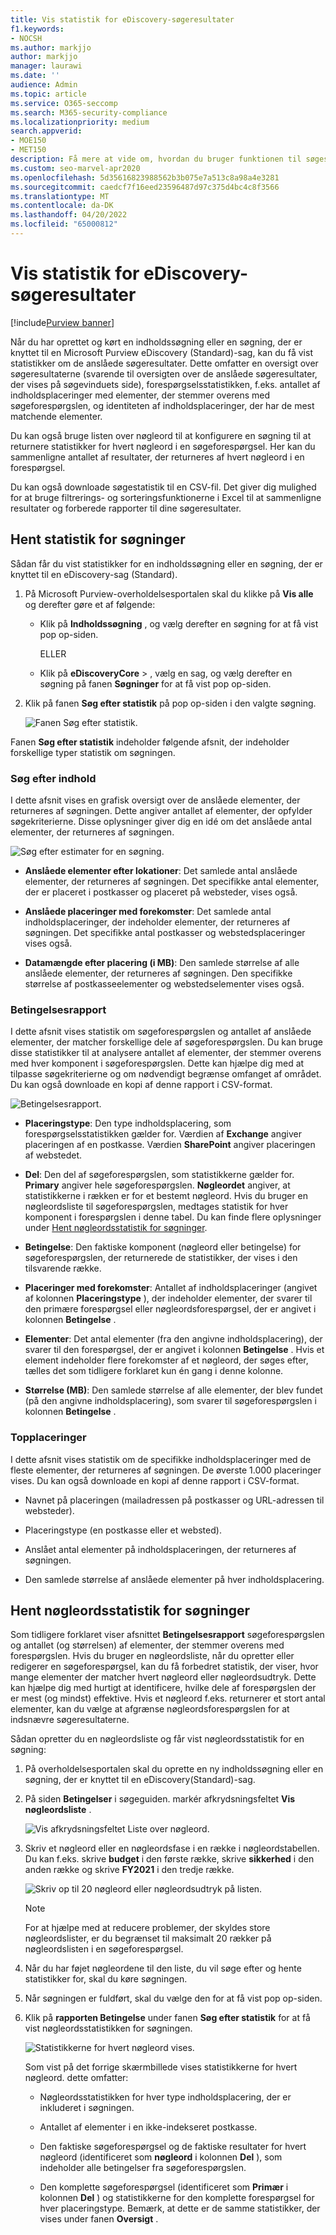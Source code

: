 ```yaml
---
title: Vis statistik for eDiscovery-søgeresultater
f1.keywords:
- NOCSH
ms.author: markjjo
author: markjjo
manager: laurawi
ms.date: ''
audience: Admin
ms.topic: article
ms.service: O365-seccomp
ms.search: M365-security-compliance
ms.localizationpriority: medium
search.appverid:
- MOE150
- MET150
description: Få mere at vide om, hvordan du bruger funktionen til søgestatistik til at få vist statistik for indholdssøgninger og søgninger, der er knyttet til en eDiscovery(Standard) sag i Microsoft Purview-overholdelsesportalen.
ms.custom: seo-marvel-apr2020
ms.openlocfilehash: 5d35616823988562b3b075e7a513c8a98a4e3281
ms.sourcegitcommit: caedcf7f16eed23596487d97c375d4bc4c8f3566
ms.translationtype: MT
ms.contentlocale: da-DK
ms.lasthandoff: 04/20/2022
ms.locfileid: "65000812"
---
```

# <a name="view-statistics-for-ediscovery-search-results"></a>Vis statistik for eDiscovery-søgeresultater

[!include[Purview banner](../includes/purview-rebrand-banner.md)]

Når du har oprettet og kørt en indholdssøgning eller en søgning, der er knyttet til en Microsoft Purview eDiscovery (Standard)-sag, kan du få vist statistikker om de anslåede søgeresultater. Dette omfatter en oversigt over søgeresultaterne (svarende til oversigten over de anslåede søgeresultater, der vises på søgevinduets side), forespørgselsstatistikken, f.eks. antallet af indholdsplaceringer med elementer, der stemmer overens med søgeforespørgslen, og identiteten af indholdsplaceringer, der har de mest matchende elementer.
  
Du kan også bruge listen over nøgleord til at konfigurere en søgning til at returnere statistikker for hvert nøgleord i en søgeforespørgsel. Her kan du sammenligne antallet af resultater, der returneres af hvert nøgleord i en forespørgsel.
  
Du kan også downloade søgestatistik til en CSV-fil. Det giver dig mulighed for at bruge filtrerings- og sorteringsfunktionerne i Excel til at sammenligne resultater og forberede rapporter til dine søgeresultater.
  
## <a name="get-statistics-for-searches"></a>Hent statistik for søgninger

Sådan får du vist statistikker for en indholdssøgning eller en søgning, der er knyttet til en eDiscovery-sag (Standard).
  
1. På Microsoft Purview-overholdelsesportalen skal du klikke på **Vis alle** og derefter gøre et af følgende:

   - Klik på **Indholdssøgning** , og vælg derefter en søgning for at få vist pop op-siden.

     ELLER

   - Klik på **eDiscoveryCore** > , vælg en sag, og vælg derefter en søgning på fanen **Søgninger** for at få vist pop op-siden.

2. Klik på fanen **Søg efter statistik** på pop op-siden i den valgte søgning.
  
   ![Fanen Søg efter statistik.](../media/SearchStatistics1.png)

Fanen **Søg efter statistik** indeholder følgende afsnit, der indeholder forskellige typer statistik om søgningen.

### <a name="search-content"></a>Søg efter indhold

I dette afsnit vises en grafisk oversigt over de anslåede elementer, der returneres af søgningen. Dette angiver antallet af elementer, der opfylder søgekriterierne. Disse oplysninger giver dig en idé om det anslåede antal elementer, der returneres af søgningen.

![Søg efter estimater for en søgning.](../media/SearchContentReport.png)

- **Anslåede elementer efter lokationer**: Det samlede antal anslåede elementer, der returneres af søgningen. Det specifikke antal elementer, der er placeret i postkasser og placeret på websteder, vises også.

- **Anslåede placeringer med forekomster**: Det samlede antal indholdsplaceringer, der indeholder elementer, der returneres af søgningen. Det specifikke antal postkasser og webstedsplaceringer vises også.

- **Datamængde efter placering (i MB)**: Den samlede størrelse af alle anslåede elementer, der returneres af søgningen. Den specifikke størrelse af postkasseelementer og webstedselementer vises også.

### <a name="condition-report"></a>Betingelsesrapport

I dette afsnit vises statistik om søgeforespørgslen og antallet af anslåede elementer, der matcher forskellige dele af søgeforespørgslen. Du kan bruge disse statistikker til at analysere antallet af elementer, der stemmer overens med hver komponent i søgeforespørgslen. Dette kan hjælpe dig med at tilpasse søgekriterierne og om nødvendigt begrænse omfanget af området. Du kan også downloade en kopi af denne rapport i CSV-format.

![Betingelsesrapport.](../media/SearchContentReportNoKeywordList.png)

- **Placeringstype**: Den type indholdsplacering, som forespørgselsstatistikken gælder for. Værdien af **Exchange** angiver placeringen af en postkasse. Værdien **SharePoint** angiver placeringen af webstedet.

- **Del**: Den del af søgeforespørgslen, som statistikkerne gælder for. **Primary** angiver hele søgeforespørgslen. **Nøgleordet** angiver, at statistikkerne i rækken er for et bestemt nøgleord. Hvis du bruger en nøgleordsliste til søgeforespørgslen, medtages statistik for hver komponent i forespørgslen i denne tabel. Du kan finde flere oplysninger under [Hent nøgleordsstatistik for søgninger](#get-keyword-statistics-for-searches).

- **Betingelse**: Den faktiske komponent (nøgleord eller betingelse) for søgeforespørgslen, der returnerede de statistikker, der vises i den tilsvarende række.

- **Placeringer med forekomster**: Antallet af indholdsplaceringer (angivet af kolonnen **Placeringstype** ), der indeholder elementer, der svarer til den primære forespørgsel eller nøgleordsforespørgsel, der er angivet i kolonnen **Betingelse** .

- **Elementer**: Det antal elementer (fra den angivne indholdsplacering), der svarer til den forespørgsel, der er angivet i kolonnen **Betingelse** . Hvis et element indeholder flere forekomster af et nøgleord, der søges efter, tælles det som tidligere forklaret kun én gang i denne kolonne.

- **Størrelse (MB)**: Den samlede størrelse af alle elementer, der blev fundet (på den angivne indholdsplacering), som svarer til søgeforespørgslen i kolonnen **Betingelse** .

### <a name="top-locations"></a>Topplaceringer

I dette afsnit vises statistik om de specifikke indholdsplaceringer med de fleste elementer, der returneres af søgningen. De øverste 1.000 placeringer vises. Du kan også downloade en kopi af denne rapport i CSV-format.

- Navnet på placeringen (mailadressen på postkasser og URL-adressen til websteder).

- Placeringstype (en postkasse eller et websted).

- Anslået antal elementer på indholdsplaceringen, der returneres af søgningen.

- Den samlede størrelse af anslåede elementer på hver indholdsplacering.

## <a name="get-keyword-statistics-for-searches"></a>Hent nøgleordsstatistik for søgninger

Som tidligere forklaret viser afsnittet **Betingelsesrapport** søgeforespørgslen og antallet (og størrelsen) af elementer, der stemmer overens med forespørgslen. Hvis du bruger en nøgleordsliste, når du opretter eller redigerer en søgeforespørgsel, kan du få forbedret statistik, der viser, hvor mange elementer der matcher hvert nøgleord eller nøgleordsudtryk. Dette kan hjælpe dig med hurtigt at identificere, hvilke dele af forespørgslen der er mest (og mindst) effektive. Hvis et nøgleord f.eks. returnerer et stort antal elementer, kan du vælge at afgrænse nøgleordsforespørgslen for at indsnævre søgeresultaterne.

Sådan opretter du en nøgleordsliste og får vist nøgleordsstatistik for en søgning:
  
1. På overholdelsesportalen skal du oprette en ny indholdssøgning eller en søgning, der er knyttet til en eDiscovery(Standard)-sag.

2. På siden **Betingelser** i søgeguiden. markér afkrydsningsfeltet **Vis nøgleordsliste** .

   ![Vis afkrydsningsfeltet Liste over nøgleord.](../media/SearchKeywordsList1.png)

3. Skriv et nøgleord eller en nøgleordsfase i en række i nøgleordstabellen. Du kan f.eks. skrive **budget** i den første række, skrive **sikkerhed** i den anden række og skrive **FY2021** i den tredje række.

   ![Skriv op til 20 nøgleord eller nøgleordsudtryk på listen.](../media/SearchKeywordsList2.png)

   > [!NOTE]
   > For at hjælpe med at reducere problemer, der skyldes store nøgleordslister, er du begrænset til maksimalt 20 rækker på nøgleordslisten i en søgeforespørgsel.

4. Når du har føjet nøgleordene til den liste, du vil søge efter og hente statistikker for, skal du køre søgningen.

5. Når søgningen er fuldført, skal du vælge den for at få vist pop op-siden.

6. Klik på **rapporten Betingelse** under fanen **Søg efter statistik** for at få vist nøgleordsstatistikken for søgningen.

    ![Statistikkerne for hvert nøgleord vises.](../media/SearchKeywordsList3.png)
  
    Som vist på det forrige skærmbillede vises statistikkerne for hvert nøgleord. dette omfatter:

    - Nøgleordsstatistikken for hver type indholdsplacering, der er inkluderet i søgningen.

    - Antallet af elementer i en ikke-indekseret postkasse.

    - Den faktiske søgeforespørgsel og de faktiske resultater for hvert nøgleord (identificeret som **nøgleord** i kolonnen **Del** ), som indeholder alle betingelser fra søgeforespørgslen.

    - Den komplette søgeforespørgsel (identificeret som **Primær** i kolonnen **Del** ) og statistikkerne for den komplette forespørgsel for hver placeringstype. Bemærk, at dette er de samme statistikker, der vises under fanen **Oversigt** .

